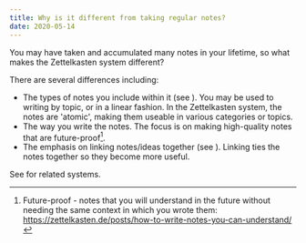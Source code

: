 ```yaml
---
title: Why is it different from taking regular notes?
date: 2020-05-14
---
```


You may have taken and accumulated many notes in your lifetime, so what makes the Zettelkasten system different?

There are several differences including:

* The types of notes you include within it (see <types-of-notes>). You may be used to writing by topic, or in a linear fashion. In the Zettelkasten system, the notes are 'atomic', making them useable in various categories or topics.
* The way you write the notes. The focus is on making high-quality notes that are future-proof[^future].
* The emphasis on linking notes/ideas together (see <linking>). Linking ties the notes together so they become more useful.

See <other-uses> for related systems.

[^future]: Future-proof - notes that you will understand in the future without needing the same context in which you wrote them: https://zettelkasten.de/posts/how-to-write-notes-you-can-understand/
